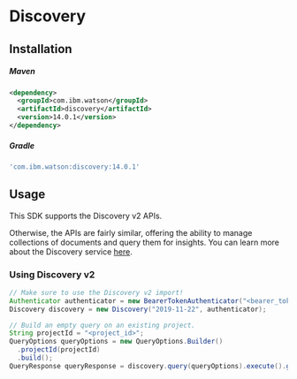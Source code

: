 # Discovery

## Installation

##### Maven

```xml
<dependency>
  <groupId>com.ibm.watson</groupId>
  <artifactId>discovery</artifactId>
  <version>14.0.1</version>
</dependency>
```

##### Gradle

```gradle
'com.ibm.watson:discovery:14.0.1'
```

## Usage

This SDK supports the Discovery v2 APIs.

Otherwise, the APIs are fairly similar, offering the ability to manage collections of documents and query them for insights. You can learn more about the Discovery service [here](https://cloud.ibm.com/apidocs/discovery-data).

### Using Discovery v2

```java
// Make sure to use the Discovery v2 import!
Authenticator authenticator = new BearerTokenAuthenticator("<bearer_token>");
Discovery discovery = new Discovery("2019-11-22", authenticator);

// Build an empty query on an existing project.
String projectId = "<project_id>";
QueryOptions queryOptions = new QueryOptions.Builder()
  .projectId(projectId)
  .build();
QueryResponse queryResponse = discovery.query(queryOptions).execute().getResult();
```
